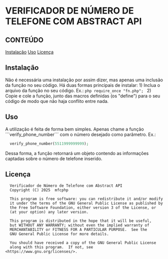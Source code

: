 # VERIFICADOR DE NÚMERO DE TELEFONE COM ABSTRACT API

## CONTEÚDO
[Instalação](#instalação)
[Uso](#uso)
[Licença](#licença)

## Instalação
  Não é necessária uma instalação por assim dizer, mas apenas uma inclusão da função no seu código.
  Há duas formas principais de instalar:
    1) Inclua o arquivo da função no seu código.
      Ex.:
      ```php
        require_once "fn.php";
      ```
    2) Copie e cole a função, junto das macros definidas (os "define") para o seu código de modo que não haja conflito entre nada.
## Uso
  A utilização é feita de forma bem simples.
  Apenas chame a função ´´´verify_phone_number´´´ com o número desejado como parâmetro.
  Ex.:
  ```php
    verify_phone_number(5511999999999);
  ```
  Dessa forma, a função retornará um objeto contendo as informações captadas sobre o número de telefone inserido.
## Licença
  ```
    Verificador de Número de Telefone com Abstract API
    Copyright (C) 2025  mfcphp

    This program is free software: you can redistribute it and/or modify
    it under the terms of the GNU General Public License as published by
    the Free Software Foundation, either version 3 of the License, or
    (at your option) any later version.

    This program is distributed in the hope that it will be useful,
    but WITHOUT ANY WARRANTY; without even the implied warranty of
    MERCHANTABILITY or FITNESS FOR A PARTICULAR PURPOSE.  See the
    GNU General Public License for more details.

    You should have received a copy of the GNU General Public License
    along with this program.  If not, see <https://www.gnu.org/licenses/>.
  ```
